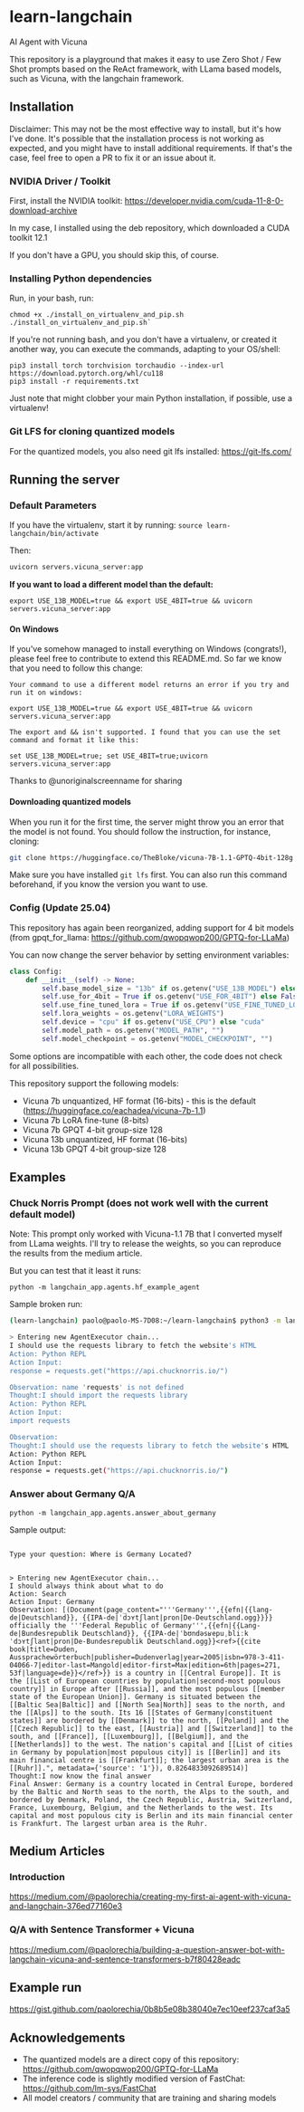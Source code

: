 # learn-langchain

AI Agent with Vicuna

This repository is a playground that makes it easy to use Zero Shot / Few Shot prompts based on the ReAct framework, with LLama based models, such as Vicuna, with the langchain framework.

## Installation

Disclaimer: This may not be the most effective way to install, but it's how I've done.
It's possible that the installation process is not working as expected, and you might have to install additional requirements. If that's the case,
feel free to open a PR to fix it or an issue about it.

### NVIDIA Driver / Toolkit
First, install the NVIDIA toolkit: https://developer.nvidia.com/cuda-11-8-0-download-archive

In my case, I installed using the deb repository, which downloaded a CUDA toolkit 12.1

If you don't have a GPU, you should skip this, of course.

### Installing Python dependencies

Run, in your bash, run: 
```
chmod +x ./install_on_virtualenv_and_pip.sh 
./install_on_virtualenv_and_pip.sh`
```

If you're not running bash, and you don't have a virtualenv, or created it another way, 
you can execute the commands, adapting to your OS/shell:

```
pip3 install torch torchvision torchaudio --index-url https://download.pytorch.org/whl/cu118
pip3 install -r requirements.txt
```

Just note that might clobber your main Python installation, if possible, use a virtualenv!

### Git LFS for cloning quantized models
For the quantized models, you also need git lfs installed: https://git-lfs.com/


## Running the server

### Default Parameters
If you have the virtualenv, start it by running: `source learn-langchain/bin/activate`

Then:

```bash
uvicorn servers.vicuna_server:app 
```

**If you want to load a different model than the default:**

```
export USE_13B_MODEL=true && export USE_4BIT=true && uvicorn servers.vicuna_server:app

```

#### On Windows

If you've somehow managed to install everything on Windows (congrats!), please feel free to contribute to extend this README.md. So far we know that you need to follow this change:

```
Your command to use a different model returns an error if you try and run it on windows:

export USE_13B_MODEL=true && export USE_4BIT=true && uvicorn servers.vicuna_server:app

The export and && isn't supported. I found that you can use the set command and format it like this:

set USE_13B_MODEL=true; set USE_4BIT=true;uvicorn servers.vicuna_server:app
```

Thanks to @unoriginalscreenname for sharing

#### Downloading quantized models
When you run it for the first time, the server might throw you an error that the model is not found. You should follow the instruction, for instance, cloning:

```bash
git clone https://huggingface.co/TheBloke/vicuna-7B-1.1-GPTQ-4bit-128g
```

Make sure you have installed `git lfs` first. You can also run this command beforehand, if you know the version you want to use.

### Config (Update 25.04)
This repository has again been reorganized, adding support for 4 bit models (from gpqt_for_llama: https://github.com/qwopqwop200/GPTQ-for-LLaMa)

You can now change the server behavior by setting environment variables:

```python
class Config:
    def __init__(self) -> None:
        self.base_model_size = "13b" if os.getenv("USE_13B_MODEL") else "7b"
        self.use_for_4bit = True if os.getenv("USE_FOR_4BIT") else False
        self.use_fine_tuned_lora = True if os.getenv("USE_FINE_TUNED_LORA") else False
        self.lora_weights = os.getenv("LORA_WEIGHTS")
        self.device = "cpu" if os.getenv("USE_CPU") else "cuda"
        self.model_path = os.getenv("MODEL_PATH", "")
        self.model_checkpoint = os.getenv("MODEL_CHECKPOINT", "")
```

Some options are incompatible with each other, the code does not check for all possibilities.

This repository support the following models:

- Vicuna 7b unquantized, HF format (16-bits) - this is the default (https://huggingface.co/eachadea/vicuna-7b-1.1)
- Vicuna 7b LoRA fine-tune (8-bits)
- Vicuna 7b GPQT 4-bit group-size 128
- Vicuna 13b unquantized, HF format (16-bits)
- Vicuna 13b GPQT 4-bit group-size 128



## Examples

### Chuck Norris Prompt (does not work well with the current default model)

Note: This prompt only worked with Vicuna-1.1 7B that I converted myself from LLama weights. I'll try to release the weights, so you can reproduce the results from the medium article.

But you can test that it least it runs:

```python -m langchain_app.agents.hf_example_agent```

Sample broken run:
```bash
(learn-langchain) paolo@paolo-MS-7D08:~/learn-langchain$ python3 -m langchain_app.agents.hf_example_agent

> Entering new AgentExecutor chain...
I should use the requests library to fetch the website's HTML
Action: Python REPL
Action Input:
response = requests.get("https://api.chucknorris.io/")

Observation: name 'requests' is not defined
Thought:I should import the requests library
Action: Python REPL
Action Input:
import requests

Observation: 
Thought:I should use the requests library to fetch the website's HTML
Action: Python REPL
Action Input:
response = requests.get("https://api.chucknorris.io/")
```

### Answer about Germany Q/A

```python -m langchain_app.agents.answer_about_germany```


Sample output:

```text

Type your question: Where is Germany Located?


> Entering new AgentExecutor chain...
I should always think about what to do
Action: Search
Action Input: Germany
Observation: [(Document(page_content="'''Germany''',{{efn|{{lang-de|Deutschland}}, {{IPA-de|ˈdɔʏtʃlant|pron|De-Deutschland.ogg}}}} officially the '''Federal Republic of Germany''',{{efn|{{Lang-de|Bundesrepublik Deutschland}}, {{IPA-de|ˈbʊndəsʁepuˌbliːk ˈdɔʏtʃlant|pron|De-Bundesrepublik Deutschland.ogg}}<ref>{{cite book|title=Duden, Aussprachewörterbuch|publisher=Dudenverlag|year=2005|isbn=978-3-411-04066-7|editor-last=Mangold|editor-first=Max|edition=6th|pages=271, 53f|language=de}}</ref>}} is a country in [[Central Europe]]. It is the [[List of European countries by population|second-most populous country]] in Europe after [[Russia]], and the most populous [[member state of the European Union]]. Germany is situated between the [[Baltic Sea|Baltic]] and [[North Sea|North]] seas to the north, and the [[Alps]] to the south. Its 16 [[States of Germany|constituent states]] are bordered by [[Denmark]] to the north, [[Poland]] and the [[Czech Republic]] to the east, [[Austria]] and [[Switzerland]] to the south, and [[France]], [[Luxembourg]], [[Belgium]], and the [[Netherlands]] to the west. The nation's capital and [[List of cities in Germany by population|most populous city]] is [[Berlin]] and its main financial centre is [[Frankfurt]]; the largest urban area is the [[Ruhr]].", metadata={'source': '1'}), 0.8264833092689514)]
Thought:I now know the final answer
Final Answer: Germany is a country located in Central Europe, bordered by the Baltic and North seas to the north, the Alps to the south, and bordered by Denmark, Poland, the Czech Republic, Austria, Switzerland, France, Luxembourg, Belgium, and the Netherlands to the west. Its capital and most populous city is Berlin and its main financial center is Frankfurt. The largest urban area is the Ruhr.
```

## Medium Articles
### Introduction
https://medium.com/@paolorechia/creating-my-first-ai-agent-with-vicuna-and-langchain-376ed77160e3
### Q/A with Sentence Transformer + Vicuna
https://medium.com/@paolorechia/building-a-question-answer-bot-with-langchain-vicuna-and-sentence-transformers-b7f80428eadc

## Example run
https://gist.github.com/paolorechia/0b8b5e08b38040e7ec10eef237caf3a5


## Acknowledgements

* The quantized models are a direct copy of this repository: https://github.com/qwopqwop200/GPTQ-for-LLaMa
* The inference code is slightly modified version of FastChat: https://github.com/lm-sys/FastChat
* All model creators / community that are training and sharing models
